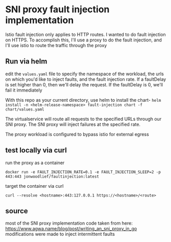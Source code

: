 # SNI proxy fault injection implementation

Istio fault injection only applies to HTTP routes. I wanted to do fault injection on HTTPS. To accomplish this, I'll use a proxy to do the fault injection, and I'll use istio to route the traffic through the proxy

## Run via helm

edit the `values.yaml` file to specify the namespace of the workload, the urls on which you'd like to inject faults, and the fault injection rate. If a faultDelay is set higher than 0, then we'll delay the request. If the faultDelay is 0, we'll fail it immediately

With this repo as your current directory, use helm to install the chart- `helm install -n <helm-release-namespace> fault-injection chart -f chart/values.yaml`

The virtualservice will route all requests to the specified URLs through our SNI proxy. The SNI proxy will inject failures at the specified rate.

The proxy workload is configured to bypass istio for external egress

## test locally via curl

run the proxy as a container
```
docker run -e FAULT_INJECTION_RATE=0.1 -e FAULT_INJECTION_SLEEP=2 -p 443:443 jonwoodlief/faultinjection:latest
```

target the container via curl
```
curl --resolve <hostname>:443:127.0.0.1 https://<hostname>/<route>
```


## source

most of the SNI proxy implementation code taken from here: https://www.agwa.name/blog/post/writing_an_sni_proxy_in_go
modifications were made to inject intermittent faults
